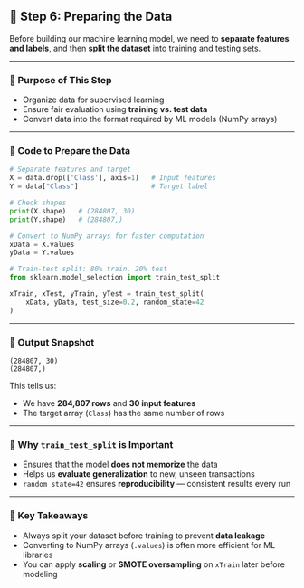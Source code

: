 ## 🧹 Step 6: Preparing the Data

Before building our machine learning model, we need to **separate features and labels**, and then **split the dataset** into training and testing sets.

---

### 🎯 Purpose of This Step

- Organize data for supervised learning
- Ensure fair evaluation using **training vs. test data**
- Convert data into the format required by ML models (NumPy arrays)

---

### 🧪 Code to Prepare the Data

```python
# Separate features and target
X = data.drop(['Class'], axis=1)   # Input features
Y = data["Class"]                  # Target label

# Check shapes
print(X.shape)   # (284807, 30)
print(Y.shape)   # (284807,)

# Convert to NumPy arrays for faster computation
xData = X.values
yData = Y.values

# Train-test split: 80% train, 20% test
from sklearn.model_selection import train_test_split

xTrain, xTest, yTrain, yTest = train_test_split(
    xData, yData, test_size=0.2, random_state=42
)
````

---

### 🧾 Output Snapshot

```
(284807, 30)
(284807,)
```

This tells us:

* We have **284,807 rows** and **30 input features**
* The target array (`Class`) has the same number of rows

---

### 📌 Why `train_test_split` is Important

* Ensures that the model **does not memorize** the data
* Helps us **evaluate generalization** to new, unseen transactions
* `random_state=42` ensures **reproducibility** — consistent results every run

---

### 🧠 Key Takeaways

* Always split your dataset before training to prevent **data leakage**
* Converting to NumPy arrays (`.values`) is often more efficient for ML libraries
* You can apply **scaling** or **SMOTE oversampling** on `xTrain` later before modeling

```
